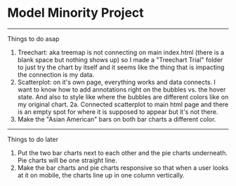 # Model Minority Project

---

Things to do asap

1. Treechart: aka treemap is not connecting on main index.html (there is a blank space but nothing shows up) so I made a "Treechart Trial" folder to just try the chart by itself and it seems like the thing that is impacting the connection is my data.
2. Scatterplot: on it's own page, everything works and data connects. I want to know how to add annotations right on the bubbles vs. the hover state. And also to style like where the bubbles are different colors like on my original chart.
   2a. Connected scatterplot to main html page and there is an empty spot for where it is supposed to appear but it's not there.
3. Make the "Asian American" bars on both bar charts a different color.

---

Things to do later

1. Put the two bar charts next to each other and the pie charts underneath. Pie charts will be one straight line.
2. Make the bar charts and pie charts responsive so that when a user looks at it on mobile, the charts line up in one column vertically.
